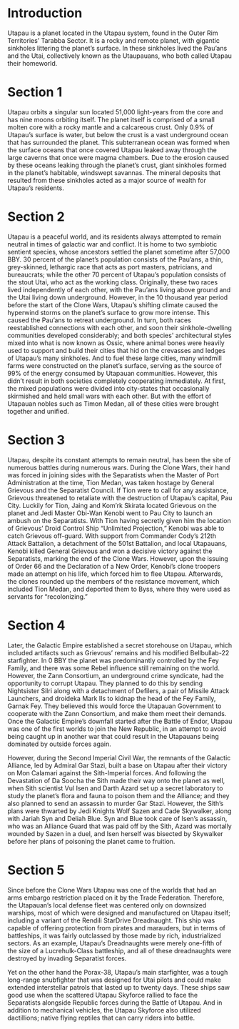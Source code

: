 # Introduction

Utapau is a planet located in the Utapau system, found in the Outer Rim Territories’ Tarabba Sector.
It is a rocky and remote planet, with gigantic sinkholes littering the planet’s surface.
In these sinkholes lived the Pau’ans and the Utai, collectively known as the Utaupauans, who both called Utapau their homeworld.

# Section 1

Utapau orbits a singular sun located 51,000 light-years from the core and has nine moons orbiting itself.
The planet itself is comprised of a small molten core with a rocky mantle and a calcareous crust.
Only 0.9% of Utapau’s surface is water, but below the crust is a vast underground ocean that has surrounded the planet.
This subterranean ocean was formed when the surface oceans that once covered Utapau leaked away through the large caverns that once were magma chambers.
Due to the erosion caused by these oceans leaking through the planet’s crust, giant sinkholes formed in the planet’s habitable, windswept savannas.
The mineral deposits that resulted from these sinkholes acted as a major source of wealth for Utapau’s residents.

# Section 2

Utapau is a peaceful world, and its residents always attempted to remain neutral in times of galactic war and conflict.
It is home to two symbiotic sentient species, whose ancestors settled the planet sometime after 57,000 BBY.
30 percent of the planet’s population consists of the Pau’ans, a thin, grey-skinned, lethargic race that acts as port masters, patricians, and bureaucrats; while the other 70 percent of Utapau’s population consists of the stout Utai, who act as the working class.
Originally, these two races lived independently of each other, with the Pau’ans living above ground and the Utai living down underground.
However, in the 10 thousand year period before the start of the Clone Wars, Utapau’s shifting climate caused the hyperwind storms on the planet’s surface to grow more intense.
This caused the Pau’ans to retreat underground.
In turn, both races reestablished connections with each other, and soon their sinkhole-dwelling communities developed considerably; and both species' architectural styles mixed into what is now known as Ossic, where animal bones were heavily used to support and build their cities that hid on the crevasses and ledges of Utapau’s many sinkholes.
And to fuel these large cities, many windmill farms were constructed on the planet’s surface, serving as the source of 99% of the energy consumed by Utapauan communities.
However, this didn’t result in both societies completely cooperating immediately.
At first, the mixed populations were divided into city-states that occasionally skirmished and held small wars with each other.
But with the effort of Utapauan nobles such as Timon Medan, all of these cities were brought together and unified.

# Section 3

Utapau, despite its constant attempts to remain neutral, has been the site of numerous battles during numerous wars.
During the Clone Wars, their hand was forced in joining sides with the Separatists when the Master of Port Administration at the time, Tion Medan, was taken hostage by General Grievous and the Separatist Council.
If Tion were to call for any assistance, Grievous threatened to retaliate with the destruction of Utapau’s capital, Pau City.
Luckily for Tion, Jaing and Kom’rk Skirata located Grievous on the planet and Jedi Master Obi-Wan Kenobi went to Pau City to launch an ambush on the Separatists.
With Tion having secretly given him the location of Grievous’ Droid Control Ship “Unlimited Projection,” Kenobi was able to catch Grievous off-guard.
With support from Commander Cody’s 212th Attack Battalion, a detachment of the 501st Battalion, and local Utapauans, Kenobi killed General Grievous and won a decisive victory against the Separatists, marking the end of the Clone Wars.
However, upon the issuing of Order 66 and the Declaration of a New Order, Kenobi’s clone troopers made an attempt on his life, which forced him to flee Utapau.
Afterwards, the clones rounded up the members of the resistance movement, which included Tion Medan, and deported them to Byss, where they were used as servants for “recolonizing.”

# Section 4

Later, the Galactic Empire established a secret storehouse on Utapau, which included artifacts such as Grievous’ remains and his modified Bellbullab-22 starfighter.
In 0 BBY the planet was predominantly controlled by the Fey Family, and there was some Rebel influence still remaining on the world.
However, the Zann Consortium, an underground crime syndicate, had the opportunity to corrupt Utapau.
They planned to do this by sending Nightsister Silri along with a detachment of Defilers, a pair of Missile Attack Launchers, and droideka Mark IIs to kidnap the head of the Fey Family, Garnak Fey.
They believed this would force the Utapauan Government to cooperate with the Zann Consortium, and make them meet their demands.
Once the Galactic Empire’s downfall started after the Battle of Endor, Utapau was one of the first worlds to join the New Republic, in an attempt to avoid being caught up in another war that could result in the Utapauans being dominated by outside forces again.

However, during the Second Imperial Civil War, the remnants of the Galactic Alliance, led by Admiral Gar Stazi, built a base on Utapau after their victory on Mon Calamari against the Sith-Imperial forces.
And following the Devastation of Da Soocha the Sith made their way onto the planet as well, when Sith scientist Vul Isen and Darth Azard set up a secret laboratory to study the planet’s flora and fauna to poison them and the Alliance; and they also planned to send an assassin to murder Gar Stazi.
However, the Sith’s plans were thwarted by Jedi Knights Wolf Sazen and Cade Skywalker, along with Jariah Syn and Deliah Blue.
Syn and Blue took care of Isen’s assassin, who was an Alliance Guard that was paid off by the Sith, Azard was mortally wounded by Sazen in a duel, and Isen herself was bisected by Skywalker before her plans of poisoning the planet came to fruition.

# Section 5

Since before the Clone Wars Utapau was one of the worlds that had an arms embargo restriction placed on it by the Trade Federation.
Therefore, the Utapauan’s local defense fleet was centered only on downsized warships, most of which were designed and manufactured on Utapau itself; including a variant of the Rendili StarDrive Dreadnaught.
This ship was capable of offering protection from pirates and marauders, but in terms of battleships, it was fairly outclassed by those made by rich, industrialized sectors.
As an example, Utapau’s Dreadnaughts were merely one-fifth of the size of a Lucrehulk-Class battleship, and all of these dreadnaughts were destroyed by invading Separatist forces.

Yet on the other hand the Porax-38, Utapau’s main starfighter, was a tough long-range snubfighter that was designed for Utai pilots and could make extended interstellar patrols that lasted up to twenty days.
These ships saw good use when the scattered Utapau Skyforce rallied to face the Separatists alongside Republic forces during the Battle of Utapau.
And in addition to mechanical vehicles, the Utapau Skyforce also utilized dactillions; native flying reptiles that can carry riders into battle.
